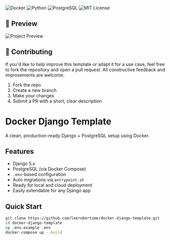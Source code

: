 ![Docker](https://img.shields.io/badge/Docker-ready-blue)
![Python](https://img.shields.io/badge/Python-3.11-blue.svg)
![PostgreSQL](https://img.shields.io/badge/PostgreSQL-15-blue)
![MIT License](https://img.shields.io/badge/license-MIT-green.svg)

## 🚀 Preview

<picture>
  <source media="(prefers-color-scheme: dark)" srcset="screenshots/screenshot-dark.png">
  <source media="(prefers-color-scheme: light)" srcset="screenshots/screenshot-light.png">
  <img alt="Project Preview" src="screenshots/screenshot-light.png">
</picture>


## 🤝 Contributing

If you'd like to help improve this template or adapt it for a use case, feel free to fork the repository and open a pull request. All constructive feedback and improvements are welcome.

1. Fork the repo
2. Create a new branch
3. Make your changes
4. Submit a PR with a short, clear description



# Docker Django Template

A clean, production-ready Django + PostgreSQL setup using Docker.

## Features

- Django 5.x
- PostgreSQL (via Docker Compose)
- `.env`-based configuration
- Auto migrations via `entrypoint.sh`
- Ready for local and cloud deployment
- Easily extendable for any Django app

## Quick Start

```bash
git clone https://github.com/leerobertsme/docker-django-template.git
cd docker-django-template
cp .env.example .env
docker-compose up --build
```
